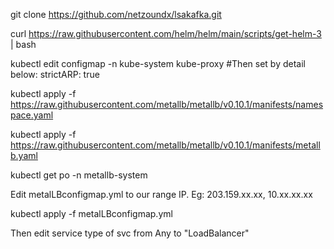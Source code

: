 git clone https://github.com/netzoundx/lsakafka.git 

curl https://raw.githubusercontent.com/helm/helm/main/scripts/get-helm-3 | bash 

kubectl edit configmap -n kube-system kube-proxy 
#Then set by detail below: 
strictARP: true 
 
kubectl apply -f https://raw.githubusercontent.com/metallb/metallb/v0.10.1/manifests/namespace.yaml 
 
kubectl apply -f https://raw.githubusercontent.com/metallb/metallb/v0.10.1/manifests/metallb.yaml 
 
kubectl get po -n metallb-system 
 
Edit metalLBconfigmap.yml to our range IP. Eg: 203.159.xx.xx, 10.xx.xx.xx 
 
kubectl apply -f metalLBconfigmap.yml 

Then edit service type of svc from Any to "LoadBalancer"